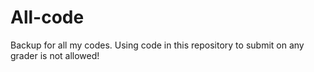 # All-code
Backup for all my codes. Using code in this repository to submit on any grader is not allowed!
